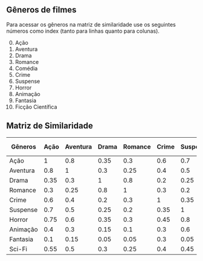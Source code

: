 ## Gêneros de filmes

Para acessar os gêneros na matriz de similaridade use os seguintes números como index (tanto para linhas quanto para colunas).

0. Ação
1. Aventura
2. Drama
3. Romance
4. Comédia
5. Crime
6. Suspense
7. Horror
8. Animação
9. Fantasia
10. Ficção Científica

## Matriz de Similaridade

| Gêneros  | Ação | Aventura | Drama | Romance | Crime | Suspense | Horror | Animação | Fantasia | Sci-Fi |
| -------- | ---- | -------- | ----- | ------- | ----- | -------- | ------ | -------- | -------- | ------ |
| Ação     | 1    | 0.8      | 0.35  | 0.3     | 0.6   | 0.7      | 0.75   | 0.4      | 0.1      | 0.55   |
| Aventura | 0.8  | 1        | 0.3   | 0.25    | 0.4   | 0.5      | 0.6    | 0.3      | 0.15     | 0.5    |
| Drama    | 0.35 | 0.3      | 1     | 0.8     | 0.2   | 0.25     | 0.35   | 0.15     | 0.05     | 0.3    |
| Romance  | 0.3  | 0.25     | 0.8   | 1       | 0.3   | 0.2      | 0.3    | 0.1      | 0.05     | 0.25   |
| Crime    | 0.6  | 0.4      | 0.2   | 0.3     | 1     | 0.35     | 0.45   | 0.3      | 0.3      | 0.4    |
| Suspense | 0.7  | 0.5      | 0.25  | 0.2     | 0.35  | 1        | 0.8    | 0.6      | 0.05     | 0.45   |
| Horror   | 0.75 | 0.6      | 0.35  | 0.3     | 0.45  | 0.8      | 1      | 0.65     | 0.05     | 0.55   |
| Animação | 0.4  | 0.3      | 0.15  | 0.1     | 0.3   | 0.6      | 0.65   | 1        | 0.05     | 0.5    |
| Fantasia | 0.1  | 0.15     | 0.05  | 0.05    | 0.3   | 0.05     | 0.05   | 0.05     | 1        | 0.2    |
| Sci-Fi   | 0.55 | 0.5      | 0.3   | 0.25    | 0.4   | 0.45     | 0.55   | 0.5      | 0.2      | 1      |